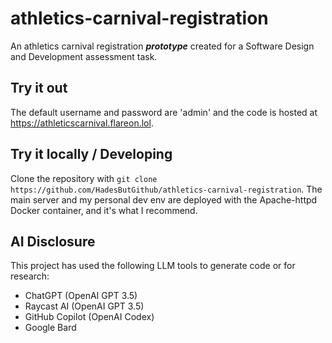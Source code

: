 # athletics-carnival-registration
An athletics carnival registration ***prototype*** created for a Software Design and Development assessment task.

## Try it out
The default username and password are 'admin' and the code is hosted at https://athleticscarnival.flareon.lol.

## Try it locally / Developing
Clone the repository with `git clone https://github.com/HadesButGithub/athletics-carnival-registration`. The main server and my personal dev env are deployed with the Apache-httpd Docker container, and it's what I recommend.

## AI Disclosure
This project has used the following LLM tools to generate code or for research:
* ChatGPT (OpenAI GPT 3.5)
* Raycast AI (OpenAI GPT 3.5)
* GitHub Copilot (OpenAI Codex)
* Google Bard
